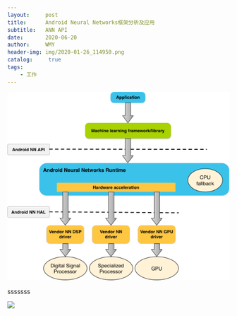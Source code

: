 ```yaml
---
layout:     post
title:      Android Neural Networks框架分析及应用
subtitle:   ANN API
date:       2020-06-20
author:     WMY
header-img: img/2020-01-26_114950.png
catalog: 	 true
tags: 
    - 工作
---
```





![](img/ANNAPI/pic1.png)

sssssss

![](https://wwmmyy2023.github.io/img/ANNAPI/pic1.png)


